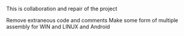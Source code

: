 This is collaboration and repair of the project

Remove extraneous code and comments
Make some form of multiple assembly for WIN and LINUX and Android
